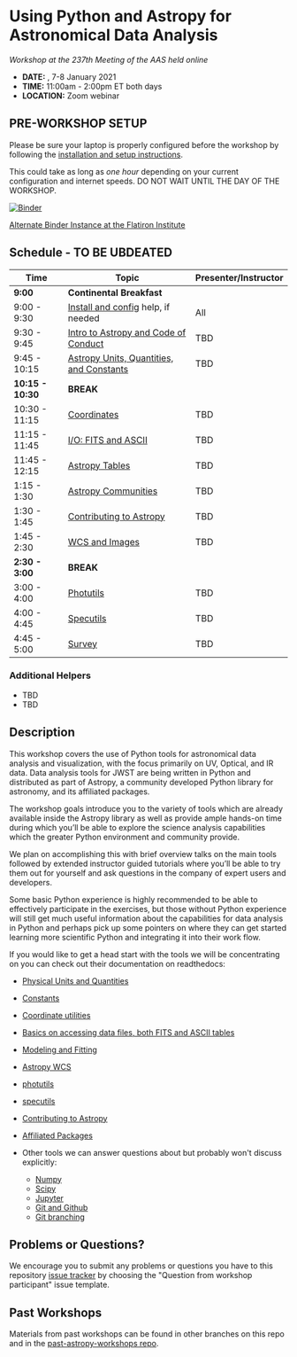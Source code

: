 Using Python and Astropy for Astronomical Data Analysis
=======================================================
*Workshop at the 237th Meeting of the AAS held online*

* **DATE:** , 7-8 January 2021
* **TIME:** 11:00am - 2:00pm ET both days
* **LOCATION:** Zoom webinar

## PRE-WORKSHOP SETUP
Please be sure your laptop is properly configured before the workshop by following the
[installation and setup instructions](00-Install_and_Setup).

This could take as long as *one hour* depending on your current configuration and internet speeds.
DO NOT WAIT UNTIL THE DAY OF THE WORKSHOP.

[![Binder](https://mybinder.org/badge_logo.svg)](https://mybinder.org/v2/gh/astropy/astropy-workshop/master)

[Alternate Binder Instance at the Flatiron Institute](https://binder.flatironinstitute.org/v2/user/apricewhelan/aas-astropy)

## Schedule - TO BE UBDEATED
| Time              | Topic    | Presenter/Instructor |
|-------------------|----------|-----------|
|**9:00** | **Continental Breakfast** | |
|9:00 - 9:30    | [Install and config](00-Install_and_Setup) help, if needed  | All |
|9:30 - 9:45 | [Intro to Astropy and Code of Conduct](01-IntroCoC) | TBD |
|9:45 - 10:15  | [Astropy Units, Quantities, and Constants](03-UnitsQuantities) | TBD |
|**10:15 - 10:30**  |  **BREAK** |  |
|10:30 - 11:15 | [Coordinates](04-Coordinates) | TBD |
|11:15 - 11:45 | [I/O: FITS and ASCII](05-FITS) | TBD |
|11:45 - 12:15 | [Astropy Tables](06-Tables)| TBD |
|1:15 - 1:30 | [Astropy Communities](10-WrapUp) | TBD |
|1:30 - 1:45 | [Contributing to Astropy](10-WrapUp) | TBD |
|1:45 - 2:30 | [WCS and Images](08-WCS) | TBD |
**2:30 - 3:00** | **BREAK** |  |
|3:00 - 4:00 | [Photutils](09-Photutils) | TBD |
|4:00 - 4:45 | [Specutils](09b-Specutils) | TBD |
|4:45 - 5:00 | [Survey](10-WrapUp) | TBD |

### Additional Helpers

* TBD
* TBD

## Description
This workshop covers the use of Python tools for astronomical data analysis and visualization, with the focus primarily
on UV, Optical, and IR data. Data analysis tools for JWST are being written in Python and distributed as part of Astropy,
a community developed Python library for astronomy,  and its affiliated packages.

The workshop goals introduce you to the variety of tools which are already available inside the Astropy library as
well as provide ample hands-on time during which you’ll be able to explore the science analysis capabilities which the
greater Python environment and community provide.

We plan on accomplishing this with brief overview talks on the main tools followed by extended instructor guided tutorials
where you’ll be able to try them out for yourself and ask questions in the company of expert users and developers.

Some basic Python experience is highly recommended to be able to effectively participate in the exercises,
but those without Python experience will still get much useful information about the capabilities for data analysis in
Python and perhaps pick up some pointers on where they can get started learning more scientific Python and integrating
it into their work flow.

If you would like to get a head start with the tools we will be concentrating on you can check out their documentation on readthedocs:

* [Physical Units and Quantities](https://docs.astropy.org/en/stable/units/index.html)
* [Constants](https://docs.astropy.org/en/stable/constants/index.html)
* [Coordinate utilities](https://docs.astropy.org/en/stable/coordinates/index.html)
* [Basics on accessing data files, both FITS and ASCII tables](https://docs.astropy.org/en/stable/io/unified.html)
* [Modeling and Fitting](https://docs.astropy.org/en/stable/modeling/index.html)
* [Astropy WCS](https://docs.astropy.org/en/stable/wcs/index.html)
* [photutils](https://photutils.readthedocs.io/)
* [specutils](https://specutils.readthedocs.io/)
* [Contributing to Astropy](https://docs.astropy.org/en/stable/development/workflow/development_workflow.html)
* [Affiliated Packages](https://www.astropy.org/affiliated/)

* Other tools we can answer questions about but probably won't discuss explicitly:
  * [Numpy](https://numpy.org/)
  * [Scipy](https://www.scipy.org/)
  * [Jupyter](https://jupyter.org/)
  * [Git and Github](https://guides.github.com/activities/hello-world/)
  * [Git branching](https://learngitbranching.js.org/)

## Problems or Questions?

We encourage you to submit any problems or questions you have to this
repository [issue tracker](https://github.com/astropy/astropy-workshop/issues)
by choosing the "Question from workshop participant" issue template.

## Past Workshops

Materials from past workshops can be found in other branches on this repo and in the [past-astropy-workshops repo](https://github.com/astropy/past-astropy-workshops).
